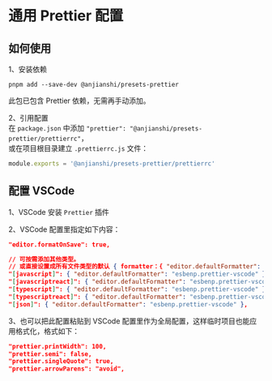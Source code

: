 # 通用 Prettier 配置

## 如何使用

1、安装依赖

```shell
pnpm add --save-dev @anjianshi/presets-prettier
```

此包已包含 Prettier 依赖，无需再手动添加。

2、引用配置  
在 `package.json` 中添加 `"prettier": "@anjianshi/presets-prettier/prettierrc"`，  
或在项目根目录建立 `.prettierrc.js` 文件：

```js
module.exports = '@anjianshi/presets-prettier/prettierrc'
```

## 配置 VSCode

1、VSCode 安装 `Prettier` 插件

2、VSCode 配置里指定如下内容：

```json
"editor.formatOnSave": true,

// 可按需添加其他类型。
// 或直接设置成所有文件类型的默认 { formatter：{ "editor.defaultFormatter": "esbenp.prettier-vscode" } }
"[javascript]": { "editor.defaultFormatter": "esbenp.prettier-vscode" },
"[javascriptreact]": { "editor.defaultFormatter": "esbenp.prettier-vscode" },
"[typescript]": { "editor.defaultFormatter": "esbenp.prettier-vscode" },
"[typescriptreact]": { "editor.defaultFormatter": "esbenp.prettier-vscode" },
"[json]": { "editor.defaultFormatter": "esbenp.prettier-vscode" },
```

3、也可以把此配置粘贴到 VSCode 配置里作为全局配置，这样临时项目也能应用格式化，格式如下：

```json
"prettier.printWidth": 100,
"prettier.semi": false,
"prettier.singleQuote": true,
"prettier.arrowParens": "avoid",
```
